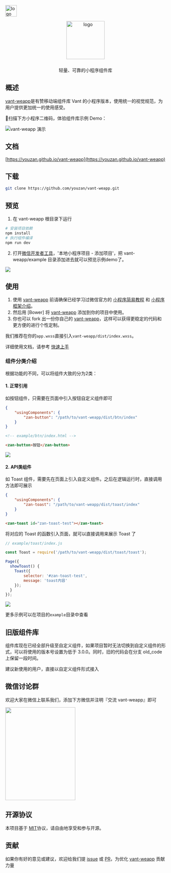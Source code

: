<p>
    <a href="https://github.com/youzan/"><img alt="logo" width="36px" src="https://img.yzcdn.cn/public_files/2017/02/09/e84aa8cbbf7852688c86218c1f3bbf17.png" alt="youzan">
    </a>
</p>
<p align="center">
    <img alt="logo" src="https://img.yzcdn.cn/public_files/2017/12/18/fd78cf6bb5d12e2a119d0576bedfd230.png" width="120" style="margin-bottom: 10px;">
</p>
<p align="center">轻量、可靠的小程序组件库</p>


## 概述
[vant-weapp](https://youzan.github.io/vant-weapp)是有赞移动端组件库 Vant 的小程序版本，使用统一的视觉规范，为用户提供更加统一的使用感受。

扫描下方小程序二维码，体验组件库示例 Demo：

![vant-weapp 演示](https://img.yzcdn.cn/public_files/2017/10/30/554dd940eb1a269d4ac9133e78ae321f.jpg?imageView2/2/w/300/h/300)

## 文档

[https://youzan.github.io/vant-weapp](https://youzan.github.io/vant-weapp)

## 下载

``` bash
git clone https://github.com/youzan/vant-weapp.git
```

## 预览

1. 在 vant-weapp 根目录下运行

``` bash
# 安装项目依赖
npm install
# 执行组件编译
npm run dev
```

2. 打开[微信开发者工具](https://mp.weixin.qq.com/debug/wxadoc/dev/devtools/download.html)，'本地小程序项目 - 添加项目'，把 vant-weapp/example 目录添加进去就可以预览示例demo了。

![](https://img.yzcdn.cn/public_files/2017/02/08/a5e6445075826183659742cc6946c477.png)

## 使用

1. 使用 [vant-weapp] 前请确保已经学习过微信官方的 [小程序简易教程] 和 [小程序框架介绍]。
2. 然后用 [Bower] 将 [vant-weapp] 添加到你的项目中使用。
3. 你也可以 fork 出一份你自己的 [vant-weapp]，这样可以获得更稳定的代码和更方便的进行个性定制。

我们推荐在你的`app.wxss`直接引入`vant-weapp/dist/index.wxss`。

详细使用文档，请参考 [快速上手](https://youzan.github.io/vant-weapp)

### 组件分类介绍
根据功能的不同，可以将组件大致的分为2类：

#### 1. 正常引用

如按钮组件，只需要在页面中引入按钮自定义组件即可
```json
{
    "usingComponents": {
        "zan-button": "/path/to/vant-weapp/dist/btn/index"
    }
}
```
```html
<!-- example/btn/index.html -->

<zan-button>按钮</zan-button>
```

![](https://img.yzcdn.cn/public_files/2017/02/08/1b1e39ed3dc6b63519a68ba1e2650cfc.png)


#### 2. API类组件

如 Toast 组件，需要先在页面上引入自定义组件。之后在逻辑运行时，直接调用方法即可展示
```json
{
    "usingComponents": {
        "zan-toast": "/path/to/vant-weapp/dist/toast/index"
    }
}
```
```html
<zan-toast id="zan-toast-test"></zan-toast>
```

将对应的 Toast 的函数引入页面，就可以直接调用来展示 Toast 了

```js
// example/toast/index.js

const Toast = require('/path/to/vant-weapp/dist/toast/toast');

Page({
  showToast() {
    Toast({
        selector: '#zan-toast-test',
        message: 'toast内容'
    });
  }
});

```

![](https://img.yzcdn.cn/public_files/2017/02/08/ada80798c88df08060ce96964384e88e.png)

更多示例可以在项目的`example`目录中查看

## 旧版组件库
组件库现在已经全部升级至自定义组件，如果项目暂时无法切换到自定义组件的形式，可以将使用的版本号设置为低于 3.0.0。同时，旧的代码会在分支 old_code 上保留一段时间。

建议新使用的用户，直接以自定义组件形式接入

## 微信讨论群

欢迎大家在微信上联系我们，添加下方微信并注明『交流 vant-weapp』即可

<img src="https://img.yzcdn.cn/vant/wechat_20180606.png" width="220" height="292" >

## 开源协议
本项目基于 [MIT](https://zh.wikipedia.org/wiki/MIT%E8%A8%B1%E5%8F%AF%E8%AD%89)协议，请自由地享受和参与开源。

## 贡献

如果你有好的意见或建议，欢迎给我们提 [issue] 或 [PR]，为优化 [vant-weapp] 贡献力量

[vant-weapp]: https://github.com/youzan/vant-weapp
[issue]: https://github.com/youzan/vant-weapp/issues/new
[PR]: https://github.com/youzan/vant-weapp/compare
[MIT]: http://opensource.org/licenses/MIT
[小程序简易教程]: https://mp.weixin.qq.com/debug/wxadoc/dev/
[小程序框架介绍]: https://mp.weixin.qq.com/debug/wxadoc/dev/framework/MINA.html
